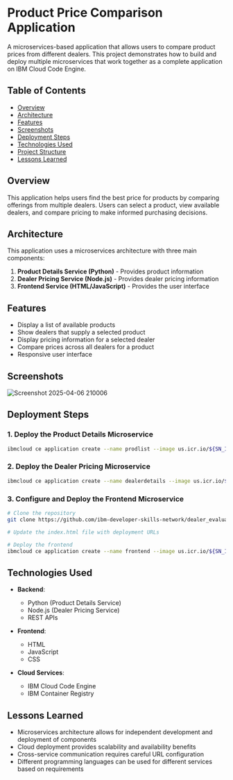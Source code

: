# Product Price Comparison Application

A microservices-based application that allows users to compare product prices from different dealers. This project demonstrates how to build and deploy multiple microservices that work together as a complete application on IBM Cloud Code Engine.

## Table of Contents
- [Overview](#overview)
- [Architecture](#architecture)
- [Features](#features)
- [Screenshots](#screenshots)
- [Deployment Steps](#deployment-steps)
- [Technologies Used](#technologies-used)
- [Project Structure](#project-structure)
- [Lessons Learned](#lesson-learned)

## Overview

This application helps users find the best price for products by comparing offerings from multiple dealers. Users can select a product, view available dealers, and compare pricing to make informed purchasing decisions.

## Architecture

This application uses a microservices architecture with three main components:

1. **Product Details Service (Python)** - Provides product information
2. **Dealer Pricing Service (Node.js)** - Provides dealer pricing information
3. **Frontend Service (HTML/JavaScript)** - Provides the user interface

## Features

- Display a list of available products
- Show dealers that supply a selected product
- Display pricing information for a selected dealer
- Compare prices across all dealers for a product
- Responsive user interface

## Screenshots
![Screenshot 2025-04-06 210006](https://github.com/user-attachments/assets/5face3ac-a8fe-4c02-9473-dd569f5ab75a)

## Deployment Steps

### 1. Deploy the Product Details Microservice

```bash
ibmcloud ce application create --name prodlist --image us.icr.io/${SN_ICR_NAMESPACE}/prodlist --registry-secret icr-secret --port 5000 --build-context-dir products_list --build-source https://github.com/ibm-developer-skills-network/dealer_evaluation_backend.git
```

### 2. Deploy the Dealer Pricing Microservice

```bash
ibmcloud ce application create --name dealerdetails --image us.icr.io/${SN_ICR_NAMESPACE}/dealerdetails --registry-secret icr-secret --port 8080 --build-context-dir dealer_details --build-source https://github.com/ibm-developer-skills-network/dealer_evaluation_backend.git
```

### 3. Configure and Deploy the Frontend Microservice

```bash
# Clone the repository
git clone https://github.com/ibm-developer-skills-network/dealer_evaluation_frontend.git

# Update the index.html file with deployment URLs

# Deploy the frontend
ibmcloud ce application create --name frontend --image us.icr.io/${SN_ICR_NAMESPACE}/frontend --registry-secret icr-secret --port 5001 --build-source .
```

## Technologies Used

- **Backend**:
  - Python (Product Details Service)
  - Node.js (Dealer Pricing Service)
  - REST APIs
  
- **Frontend**:
  - HTML
  - JavaScript
  - CSS
  
- **Cloud Services**:
  - IBM Cloud Code Engine
  - IBM Container Registry

## Lessons Learned

- Microservices architecture allows for independent development and deployment of components
- Cloud deployment provides scalability and availability benefits
- Cross-service communication requires careful URL configuration
- Different programming languages can be used for different services based on requirements
